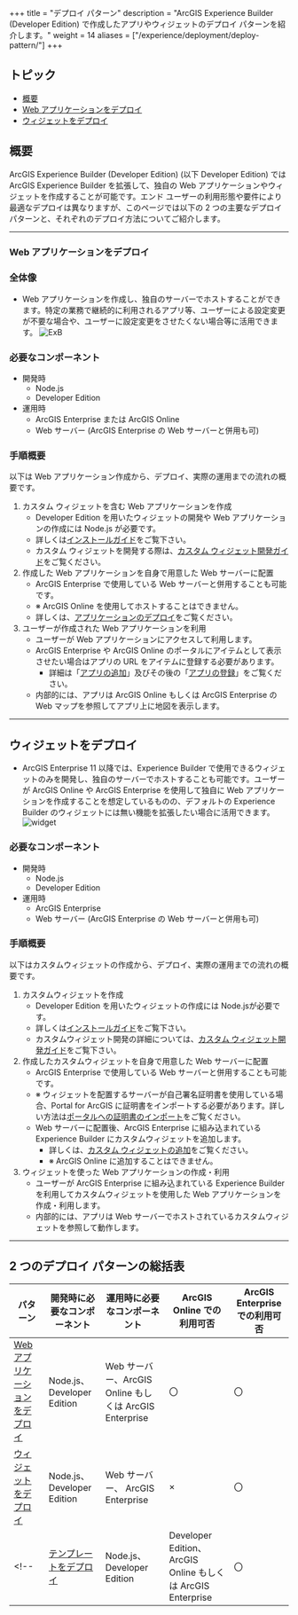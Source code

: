 +++
title = "デプロイ パターン"
description = "ArcGIS Experience Builder (Developer Edition) で作成したアプリやウィジェットのデプロイ パターンを紹介します。"
weight = 14
aliases = ["/experience/deployment/deploy-pattern/"]
+++

## トピック
* [概要](#概要)
* [Web アプリケーションをデプロイ](#web-アプリケーションをデプロイ)
* [ウィジェットをデプロイ](#ウィジェットをデプロイ)
<!-- * [テンプレートをデプロイ](#テンプレートをデプロイ) -->

## 概要
ArcGIS Experience Builder (Developer Edition) (以下 Developer Edition) では ArcGIS Experience Builder を拡張して、独自の Web アプリケーションやウィジェットを作成することが可能です。エンド ユーザーの利用形態や要件により最適なデプロイは異なりますが、このページでは以下の 2 つの主要なデプロイ パターンと、それぞれのデプロイ方法についてご紹介します。

---
### Web アプリケーションをデプロイ

### 全体像
* Web アプリケーションを作成し、独自のサーバーでホストすることができます。特定の業務で継続的に利用されるアプリ等、ユーザーによる設定変更が不要な場合や、ユーザーに設定変更をさせたくない場合等に活用できます。
![ExB](https://apps.esrij.com/arcgis-dev/guide/img/experience-builder/deploy-pattern1.png)

### 必要なコンポーネント
* 開発時
  * Node.js
  * Developer Edition
* 運用時
  * ArcGIS Enterprise または ArcGIS Online
  * Web サーバー (ArcGIS Enterprise の Web サーバーと併用も可)

### 手順概要
以下は Web アプリケーション作成から、デプロイ、実際の運用までの流れの概要です。

1. カスタム ウィジェットを含む Web アプリケーションを作成
      * Developer Edition を用いたウィジェットの開発や Web アプリケーションの作成には Node.js が必要です。
      * 詳しくは[インストールガイド](https://esrijapan.github.io/arcgis-dev-resources/tips/experience-builder/install-guide/)をご覧下さい。
      * カスタム ウィジェットを開発する際は、[カスタム ウィジェット開発ガイド](https://esrijapan.github.io/arcgis-dev-resources/tips/experience-builder/widget-development/)をご覧ください。
1. 作成した Web アプリケーションを自身で用意した Web サーバーに配置
    * ArcGIS Enterprise で使用している Web サーバーと併用することも可能です。
    * ※ ArcGIS Online を使用してホストすることはできません。
    * 詳しくは、[アプリケーションのデプロイ](https://esrijapan.github.io/arcgis-dev-resources/tips/experience-builder/deployment-topics/)をご覧ください。
1. ユーザーが作成された Web アプリケーションを利用
    * ユーザーが Web アプリケーションにアクセスして利用します。
    * ArcGIS Enterprise や ArcGIS Online のポータルにアイテムとして表示させたい場合はアプリの URL をアイテムに登録する必要があります。
      * 詳細は「[アプリの追加](https://doc.arcgis.com/ja/arcgis-online/manage-data/add-app-url.htm#ESRI_SECTION1_40AB67789DE04437B77EF15922C5A75C)」及びその後の「[アプリの登録](https://doc.arcgis.com/ja/arcgis-online/manage-data/add-app-url.htm#REG_APP)」をご覧ください。
    * 内部的には、アプリは ArcGIS Online もしくは ArcGIS Enterprise の Web マップを参照してアプリ上に地図を表示します。

---
## ウィジェットをデプロイ
* ArcGIS Enterprise 11 以降では、Experience Builder で使用できるウィジェットのみを開発し、独自のサーバーでホストすることも可能です。ユーザーが ArcGIS Online や ArcGIS Enterprise を使用して独自に Web アプリケーションを作成することを想定しているものの、デフォルトの Experience Builder のウィジェットには無い機能を拡張したい場合に活用できます。
![widget](https://apps.esrij.com/arcgis-dev/guide/img/experience-builder/deploy-pattern2.png)
  
### 必要なコンポーネント
* 開発時
  * Node.js
  * Developer Edition 
* 運用時
  * ArcGIS Enterprise
  * Web サーバー (ArcGIS Enterprise の Web サーバーと併用も可)

### 手順概要
以下はカスタムウィジェットの作成から、デプロイ、実際の運用までの流れの概要です。

1. カスタムウィジェットを作成
    * Developer Edition を用いたウィジェットの作成には Node.jsが必要です。
    * 詳しくは[インストールガイド](https://esrijapan.github.io/arcgis-dev-resources/tips/experience-builder/install-guide/)をご覧下さい。
    * カスタムウィジェット開発の詳細については、[カスタム ウィジェット開発ガイド](https://esrijapan.github.io/arcgis-dev-resources/tips/experience-builder/widget-development/)をご覧下さい。
1. 作成したカスタムウィジェットを自身で用意した Web サーバーに配置
    * ArcGIS Enterprise で使用している Web サーバーと併用することも可能です。
    * ※ ウィジェットを配置するサーバーが自己署名証明書を使用している場合、Portal for ArcGIS に証明書をインポートする必要があります。詳しい方法は[ポータルへの証明書のインポート](https://enterprise.arcgis.com/ja/portal/latest/administer/windows/import-a-certificate-into-the-portal.htm)をご覧ください。
    * Web サーバーに配置後、ArcGIS Enterprise に組み込まれている Experience Builder にカスタムウィジェットを追加します。
      * 詳しくは、[カスタム ウィジェットの追加](https://doc.arcgis.com/ja/experience-builder/11.0/configure-widgets/add-custom-widgets.htm)をご覧ください。
      * ※ ArcGIS Online に追加することはできません。
1. ウィジェットを使った Web アプリケーションの作成・利用
    * ユーザーが ArcGIS Enterprise に組み込まれている Experience Builder を利用してカスタムウィジェットを使用した Web アプリケーションを作成・利用します。
    * 内部的には、アプリは Web サーバーでホストされているカスタムウィジェットを参照して動作します。

---
<!-- ## テンプレートをデプロイ
* Esri が用意している [Web アプリケーションのテンプレート](https://enterprise.arcgis.com/en/portal/latest/use/application-templates.htm?lg=en)とは別に、Developer Edition で作成した Web アプリケーションをベースに独自のテンプレートを作成できます。テンプレートを用いることで、ユーザー自身がマップや簡易な設定の変更のみで Web アプリケーションを作成することができるようになります。テンプレートを作成しておくと、必要な機能が共通している複数の業務に対して、異なるマップや設定を適用するだけですぐ各業務向けのアプリを作成できます。
* ここでご紹介する方法では開発環境と運用環境が同じである点にご注意ください。
  ![template](https://apps.esrij.com/arcgis-dev/guide/img/experience-builder/deploy-pattern3.png)

### 必要なコンポーネント
* 開発時
  * Node.js
  * Developer Edition 
* 運用時
  * Node.js
  * Developer Edition 
  * ArcGIS Online または ArcGIS Enterprise

### 手順概要
以下はテンプレートの作成から、デプロイ、実際の運用までの流れの概要です。

1. カスタムウィジェットを含む Web アプリケーションを作成
    * Developer Edition を用いたウィジェットの作成には Node.jsが必要です。
    * 詳しくは[インストールガイド](https://esrijapan.github.io/arcgis-dev-resources/tips/experience-builder/install-guide/)をご覧下さい。
    * カスタム ウィジェットを開発する際は、[カスタム ウィジェット開発ガイド](https://esrijapan.github.io/arcgis-dev-resources/tips/experience-builder/widget-development/)をご覧ください。
1. Web アプリケーションをテンプレートとして保存 (登録)
    * Developer Edition で作成した Web アプリケーションを組織にエクスポートします。
      * Developer Edition でアプリを作成し、[保存] ボタンをクリックした後 [テンプレートの生成] をクリックします。
        ![export_as_template](https://apps.esrij.com/arcgis-dev/guide/img/experience-builder/deploy-pattern4.png)
      * マイ コンテンツに戻り、組織に共有します。
        ![config_params](https://apps.esrij.com/arcgis-dev/guide/img/experience-builder/deploy-pattern5.png)
      * テンプレートは、組織が設定するテンプレート グループに共有される必要があります。管理権限を持っていない場合、権限が無いことと別途マニュアルで追加する必要がある旨がダイアログで表示されます。
      * 組織の管理者権限がある場合、以下の手順でテンプレート グループを設定できます。
        * [組織] → [設定] → [マップ] の順にクリック
          ![org_setting](https://apps.esrij.com/arcgis-dev/guide/img/experience-builder/deploy-pattern6.png)
        * [テンプレート] の中でテンプレートを共有するグループを指定
          ![set_template_gr](https://apps.esrij.com/arcgis-dev/guide/img/experience-builder/deploy-pattern7.png)
          * [Esri のデフォルトの構成可能なアプリをグループで共有します] をクリックすると、Esri がデフォルトで用意しているテンプレートも通常どおり使用できます。
1. テンプレートを使った Web アプリケーションの作成・利用
    * ユーザーが ArcGIS Online もしくは ArcGIS Enterprise のテンプレートから Web アプリケーションを作成・利用します。
    * 内部的には、アプリは Developer Edition のテンプレートを参照して動作します。
    
    <br>※ 上記理由から、運用時においてもユーザーが Developer Edition にアクセスできる必要があります。</br> -->

## 2 つのデプロイ パターンの総括表
| パターン | 開発時に必要なコンポーネント | 運用時に必要なコンポーネント | ArcGIS Online での利用可否 | ArcGIS Enterprise での利用可否 |
|---|---|---|---|---|
| [Web アプリケーションをデプロイ](#web-アプリケーションをデプロイ) | Node.js、Developer Edition | Web サーバー、ArcGIS Online もしくは ArcGIS Enterprise | 〇 | 〇 |
| [ウィジェットをデプロイ](#ウィジェットをデプロイ) | Node.js、Developer Edition | Web サーバー、 ArcGIS Enterprise | × | 〇 |
<!-- | [テンプレートをデプロイ](#テンプレートをデプロイ) | Node.js、Developer Edition | Developer Edition、ArcGIS Online もしくは ArcGIS Enterprise | 〇 | 〇 | -->